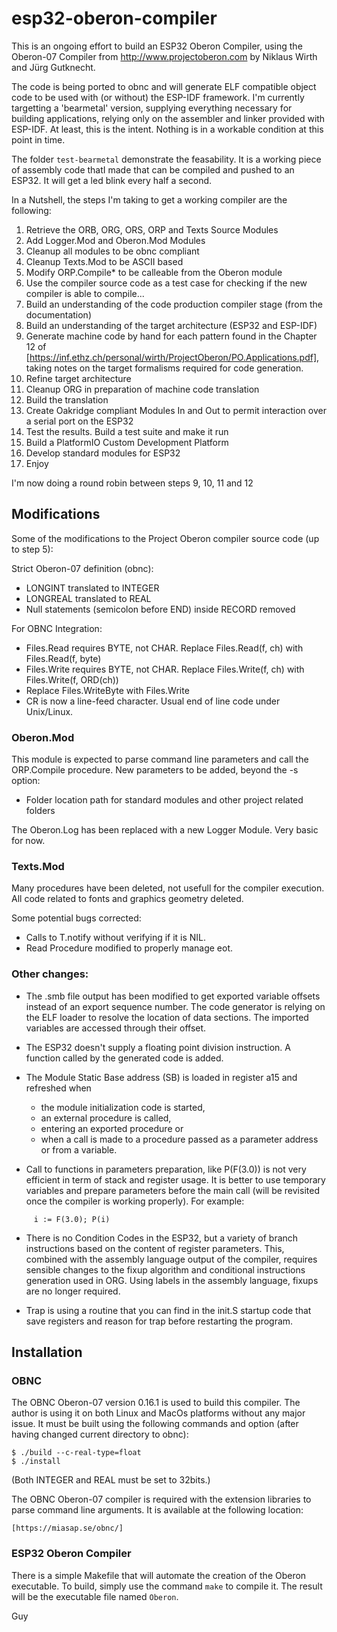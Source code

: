 # esp32-oberon-compiler

This is an ongoing effort to build an ESP32 Oberon Compiler, using the Oberon-07 Compiler from <http://www.projectoberon.com> by Niklaus Wirth and Jürg Gutknecht.

The code is being ported to obnc and will generate ELF compatible object code to be used with (or without) the ESP-IDF framework. I'm currently targetting a 'bearmetal' version, supplying everything necessary for building applications, relying only on the assembler and linker provided with ESP-IDF. At least, this is the intent. Nothing is in a workable condition at this point in time.

The folder `test-bearmetal` demonstrate the feasability. It is a working piece of assembly code thatI made that can be compiled and pushed to an ESP32. It will get a led blink every half a second.

In a Nutshell, the steps I'm taking to get a working compiler are the following:

1. Retrieve the ORB, ORG, ORS, ORP and Texts Source Modules
2. Add Logger.Mod and Oberon.Mod Modules
3. Cleanup all modules to be obnc compliant
4. Cleanup Texts.Mod to be ASCII based
5. Modify ORP.Compile* to be calleable from the Oberon module
6. Use the compiler source code as a test case for checking if the new compiler is able to compile...
7. Build an understanding of the code production compiler stage (from the documentation)
8. Build an understanding of the target architecture (ESP32 and ESP-IDF)
9. Generate machine code by hand for each pattern found in the Chapter 12 of [https://inf.ethz.ch/personal/wirth/ProjectOberon/PO.Applications.pdf], taking notes on the target formalisms required for code generation.
10. Refine target architecture
11. Cleanup ORG in preparation of machine code translation
12. Build the translation
13. Create Oakridge compliant Modules In and Out to permit interaction over a serial port on the ESP32
14. Test the results. Build a test suite and make it run
15. Build a PlatformIO Custom Development Platform
16. Develop standard modules for ESP32
17. Enjoy

I'm now doing a round robin between steps 9, 10, 11 and 12

## Modifications

Some of the modifications to the Project Oberon compiler source code (up to step 5):

Strict Oberon-07 definition (obnc):

- LONGINT translated to INTEGER
- LONGREAL translated to REAL
- Null statements (semicolon before END) inside RECORD removed

For OBNC Integration:

- Files.Read requires BYTE, not CHAR. Replace Files.Read(f, ch) with
    Files.Read(f, byte)
- Files.Write requires BYTE, not CHAR. Replace Files.Write(f, ch) with
    Files.Write(f, ORD(ch))
- Replace Files.WriteByte with Files.Write
- CR is now a line-feed character. Usual end of line code under Unix/Linux.

### Oberon.Mod

This module is expected to parse command line parameters and call the ORP.Compile procedure. New parameters to be added, beyond the -s option:

- Folder location path for standard modules and other project related folders

The Oberon.Log has been replaced with a new Logger Module. Very basic for now.

### Texts.Mod

Many procedures have been deleted, not usefull for the compiler execution.
All code related to fonts and graphics geometry deleted.

Some potential bugs corrected:

- Calls to T.notify without verifying if it is NIL.
- Read Procedure modified to properly manage eot.

### Other changes:

- The .smb file output has been modified to get exported variable offsets instead of an export sequence number. The code generator is relying on the ELF loader to resolve the location of data sections. The imported variables are accessed through their offset.

- The ESP32 doesn't supply a floating point division instruction. A function called by the generated code is added.

- The Module Static Base address (SB) is loaded in register a15 and refreshed when 

  + the module initialization code is started,
  + an external procedure is called, 
  + entering an exported procedure or 
  + when a call is made to a procedure passed as a parameter address or from a variable.

- Call to functions in parameters preparation, like P(F(3.0)) is not very efficient in term of stack and register usage. It is better to use temporary variables and prepare parameters before the main call (will be revisited once the compiler is working properly). For example:

```
     i := F(3.0); P(i)
```

- There is no Condition Codes in the ESP32, but a variety of branch instructions based on the content of register parameters. This, combined with the assembly language output of the compiler, requires sensible changes to the fixup algorithm and conditional instructions generation used in ORG. Using labels in the assembly language, fixups are no longer required.

- Trap is using a routine that you can find in the init.S startup code that save registers and reason for trap before restarting the program.

## Installation

### OBNC

The OBNC Oberon-07 version 0.16.1 is used to build this compiler. The author is using it on both Linux and MacOs platforms without any major issue. It must be built using the following commands and option (after having changed current directory to obnc):

```
$ ./build --c-real-type=float
$ ./install
```

(Both INTEGER and REAL must be set to 32bits.)

The OBNC Oberon-07 compiler is required with the extension libraries to parse command line arguments. It is available at the following location:

    [https://miasap.se/obnc/]
    
### ESP32 Oberon Compiler

There is a simple Makefile that will automate the creation of the Oberon executable. To build, simply use the command `make` to compile it. The result will be the executable file named `Oberon`.



Guy

